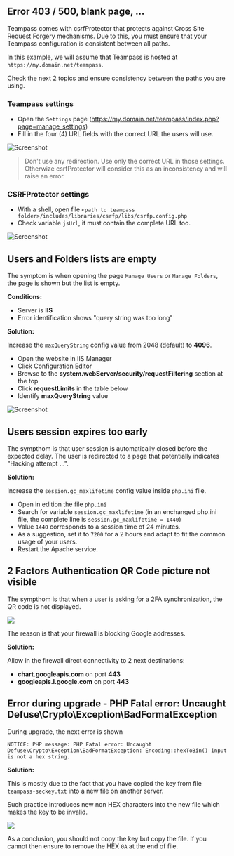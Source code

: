 ## Error 403 / 500, blank page, ...

Teampass comes with csrfProtector that protects against Cross Site Request Forgery mechanisms. Due to this, you must ensure that your Teampass configuration is consistent between all paths.

In this example, we will assume that Teampass is hosted at `https://my.domain.net/teampass`.

Check the next 2 topics and ensure consistency between the paths you are using.

### Teampass settings

* Open the `Settings` page (https://my.domain.net/teampass/index.php?page=manage_settings)
* Fill in the four (4) URL fields with the correct URL the users will use.

![Screenshot](img/error-1.png)

> Don't use any redirection. Use only the correct URL in those settings. Otherwize csrfProtector will consider this as an inconsistency and will raise an error.

### CSRFProtector settings

* With a shell, open file `<path to teampass folder>/includes/libraries/csrfp/libs/csrfp.config.php`
* Check variable `jsUrl`, it must contain the complete URL too.

![Screenshot](img/error-2.png)

## Users and Folders lists are empty

The symptom is when opening the page `Manage Users` or `Manage Folders`, the page is shown but the list is empty.

**Conditions:**

* Server is **IIS**
* Error identification shows "query string was too long"

**Solution:**

Increase the `maxQueryString` config value from 2048 (default) to **4096**. 

* Open the website in IIS Manager
* Click Configuration Editor
* Browse to the **system.webServer/security/requestFiltering** section at the top
* Click **requestLimits** in the table below
* Identify **maxQueryString** value

![Screenshot](img/error-3.png)

## Users session expires too early

The sympthom is that user session is automatically closed before the expected delay.
The user is redirected to a page that potentially indicates "Hacking attempt ...".

**Solution:**

Increase the `session.gc_maxlifetime` config value inside `php.ini` file. 

* Open in edition the file `php.ini`
* Search for variable `session.gc_maxlifetime` (in an enchanged php.ini file, the complete line is `session.gc_maxlifetime = 1440`)
* Value `1440` corresponds to a session time of 24 minutes.
* As a suggestion, set it to `7200` for a 2 hours and adapt to fit the common usage of your users.
* Restart the Apache service.

## 2 Factors Authentication QR Code picture not visible

The sympthom is that when a user is asking for a 2FA synchronization, the QR code is not displayed. 

![](https://user-images.githubusercontent.com/32137401/35566860-3518c7e2-05c3-11e8-810e-a6e3534e4e29.png)

The reason is that your firewall is blocking Google addresses.

**Solution:**

Allow in the firewall direct connectivity to 2 next destinations:

- **chart.googleapis.com** on port **443** 
- **googleapis.l.google.com** on port **443**

## Error during upgrade - PHP Fatal error: Uncaught Defuse\Crypto\Exception\BadFormatException

During upgrade, the next error is shown

```
NOTICE: PHP message: PHP Fatal error: Uncaught Defuse\Crypto\Exception\BadFormatException: Encoding::hexToBin() input is not a hex string.
```

**Solution:**

This is mostly due to the fact that you have copied the key from file `teampass-seckey.txt` into a new file on another server.

Such practice introduces new non HEX characters into the new file which makes the key to be invalid.

![](https://user-images.githubusercontent.com/5549939/50995503-8ae5db80-151f-11e9-9e8c-46bdbc8537be.png)

As a conclusion, you should not copy the key but copy the file. If you cannot then ensure to remove the HEX `0A` at the end of file.